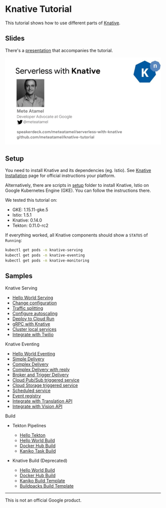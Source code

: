 # Knative Tutorial

This tutorial shows how to use different parts of [Knative](https://www.knative.dev/docs/).

## Slides

There's a [presentation](https://speakerdeck.com/meteatamel/serverless-with-knative) that accompanies the tutorial.

[![Serverless with Knative](./docs/images/serverless-with-knative.png)](https://speakerdeck.com/meteatamel/serverless-with-knative)

## Setup

You need to install Knative and its dependencies (eg. Istio). See [Knative Installation](https://www.knative.dev/docs/install/) page for official instructions your platform.

Alternatively, there are scripts in [setup](setup) folder to install Knative,
Istio on Google Kubernetes Engine (GKE). You can follow the instructions there.

We tested this tutorial on:

* GKE: 1.15.11-gke.5
* Istio: 1.5.1
* Knative: 0.14.0
* Tekton: 0.11.0-rc2

If everything worked, all Knative components should show a `STATUS` of `Running`:

```bash
kubectl get pods -n knative-serving
kubectl get pods -n knative-eventing
kubectl get pods -n knative-monitoring
```

## Samples

Knative Serving

* [Hello World Serving](docs/helloworldserving.md)
* [Change configuration](docs/changeconfig.md)
* [Traffic splitting](docs/trafficsplitting.md)
* [Configure autoscaling](docs/configureautoscaling.md)
* [Deploy to Cloud Run](docs/deploycloudrun.md)
* [gRPC with Knative](docs/grpc.md)
* [Cluster local services](docs/clusterlocal.md)
* [Integrate with Twilio](docs/twiliointegration.md)

Knative Eventing

* [Hello World Eventing](docs/helloworldeventing.md)
* [Simple Delivery](docs/simpledelivery.md)
* [Complex Delivery](docs/complexdelivery.md)
* [Complex Delivery with reply](docs/complexdeliverywithreply.md)
* [Broker and Trigger Delivery](docs/brokertrigger.md)
* [Cloud Pub/Sub triggered service](docs/pubsubeventing.md)
* [Cloud Storage triggered service](docs/storageeventing.md)
* [Scheduled service](docs/scheduledeventing.md)
* [Event registry](docs/eventregistry.md)
* [Integrate with Translation API](docs/translationeventing.md)
* [Integrate with Vision API](docs/visioneventing.md)

Build

* Tekton Pipelines
  * [Hello Tekton](docs/hellotekton.md)
  * [Hello World Build](docs/tekton-helloworldbuild.md)
  * [Docker Hub Build](docs/tekton-dockerbuild.md)
  * [Kaniko Task Build](docs/tekton-kanikotaskbuild.md)

* Knative Build (Deprecated)
  * [Hello World Build](docs/deprecated/helloworldbuild.md)
  * [Docker Hub Build](docs/deprecated/dockerbuild.md)
  * [Kaniko Build Template](docs/deprecated/kanikobuildtemplate.md)
  * [Buildpacks Build Template](docs/deprecated/buildpacksbuildtemplate.md)

-------

This is not an official Google product.
